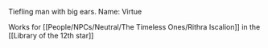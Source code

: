 Tiefling man with big ears.
Name: Virtue 

Works for [[People/NPCs/Neutral/The Timeless Ones/Rithra Iscalion]] in the [[Library of the 12th star]]
